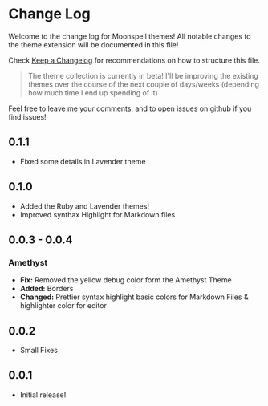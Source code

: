 # Change Log

Welcome to the change log for Moonspell themes!  All notable changes to the theme extension will be documented in this file!

Check [Keep a Changelog](http://keepachangelog.com/) for recommendations on how to structure this file.

> The theme collection is currently in beta!  I'll be improving the existing themes over the course of the next couple of days/weeks (depending how much time I end up spending of it)

Feel free to leave me your comments, and to open issues on github if you find issues!


## 0.1.1

- Fixed some details in Lavender theme

## 0.1.0

- Added the Ruby and Lavender themes!
- Improved synthax Highlight for Markdown files

## 0.0.3 - 0.0.4

### Amethyst

- **Fix:** Removed the yellow debug color form the Amethyst Theme 
- **Added:** Borders
- **Changed:** Prettier syntax highlight basic colors for Markdown Files & highlighter color for editor

## 0.0.2

- Small Fixes

## 0.0.1

- Initial release!

